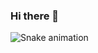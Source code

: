 ### Hi there 👋

![Snake animation](https://raw.githubusercontent.com/claudiosacerdote/claudiosacerdote/main/.github/workflows/cobrinhaa.yml)
